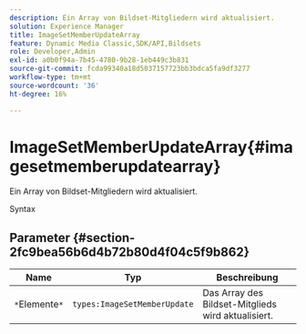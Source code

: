 ```yaml
---
description: Ein Array von Bildset-Mitgliedern wird aktualisiert.
solution: Experience Manager
title: ImageSetMemberUpdateArray
feature: Dynamic Media Classic,SDK/API,Bildsets
role: Developer,Admin
exl-id: a0b0f94a-7b45-4780-9b28-1eb449c3b831
source-git-commit: fcda99340a18d5037157723bb3bdca5fa9df3277
workflow-type: tm+mt
source-wordcount: '36'
ht-degree: 16%

---
```


# ImageSetMemberUpdateArray{#imagesetmemberupdatearray}

Ein Array von Bildset-Mitgliedern wird aktualisiert.

Syntax

## Parameter {#section-2fc9bea56b6d4b72b80d4f04c5f9b862}

| Name | Typ | Beschreibung |
|---|---|---|
| `*`Elemente`*` | `types:ImageSetMemberUpdate` | Das Array des Bildset-Mitglieds wird aktualisiert. |
